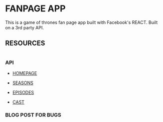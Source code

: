# FANPAGE APP

This is a game of thrones fan page app built with Facebook's REACT. Built on a 3rd party API.

## RESOURCES

#

### API

- [HOMEPAGE](http://api.tvmaze.com/shows/82)

- [SEASONS](http://api.tvmaze.com/82/seasons)

- [EPISODES](http://api.tvmaze.com/82/episodes)

- [CAST](http://api.tvmaze.com/82/cast)

### BLOG POST FOR BUGS
